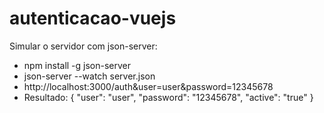 # autenticacao-vuejs

Simular o servidor com json-server:
* npm install -g json-server
* json-server --watch server.json
* http://localhost:3000/auth&user=user&password=12345678
 * Resultado: { "user": "user", "password": "12345678", "active": "true" }
